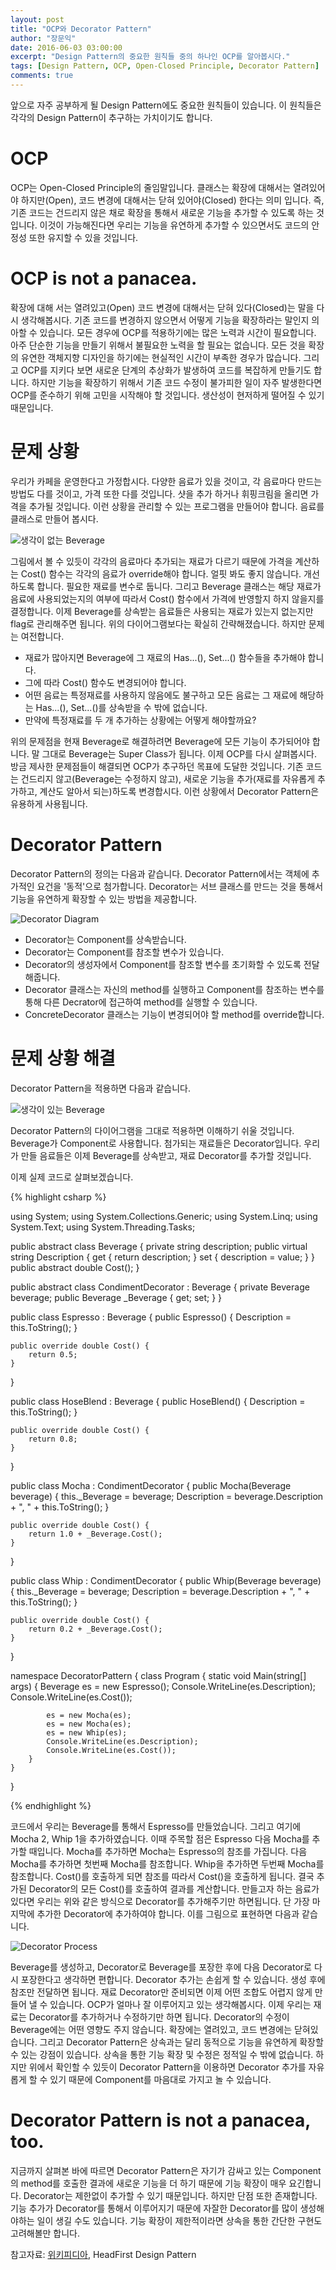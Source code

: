 ```yaml
---
layout: post
title: "OCP와 Decorator Pattern"
author: "장문익"
date: 2016-06-03 03:00:00
excerpt: "Design Pattern의 중요한 원칙들 중의 하나인 OCP를 알아봅시다."
tags: [Design Pattern, OCP, Open-Closed Principle, Decorator Pattern]
comments: true
---
```


앞으로 자주 공부하게 될 Design Pattern에도 중요한 원칙들이 있습니다. 이 원칙들은 각각의 Design Pattern이 추구하는 가치이기도 합니다.

# OCP

OCP는 Open-Closed Principle의 줄임말입니다. 클래스는 확장에 대해서는 열려있어야 하지만(Open), 코드 변경에 대해서는 닫혀 있어야(Closed) 한다는 의미 입니다. 즉, 기존 코드는 건드리지 않은 채로 확장을 통해서 새로운 기능을 추가할 수 있도록 하는 것입니다. 이것이 가능해진다면 우리는 기능을 유연하게 추가할 수 있으면서도 코드의 안정성 또한 유지할 수 있을 것입니다.

# OCP is not a panacea.

확장에 대해 서는 열려있고(Open) 코드 변경에 대해서는 닫혀 있다(Closed)는 말을 다시 생각해봅시다. 기존 코드를 변경하지 않으면서 어떻게 기능을 확장하라는 말인지 의아할 수 있습니다. 모든 경우에 OCP를 적용하기에는 많은 노력과 시간이 필요합니다. 아주 단순한 기능을 만들기 위해서 불필요한 노력을 할 필요는 없습니다. 모든 것을 확장의 유연한 객체지향 디자인을 하기에는 현실적인 시간이 부족한 경우가 많습니다. 그리고 OCP를 지키다 보면 새로운 단계의 추상화가 발생하여 코드를 복잡하게 만들기도 합니다. 하지만 기능을 확장하기 위해서 기존 코드 수정이 불가피한 일이 자주 발생한다면 OCP를 준수하기 위해 고민을 시작해야 할 것입니다. 생산성이 현저하게 떨어질 수 있기 때문입니다. 

# 문제 상황

우리가 카페을 운영한다고 가정합시다. 다양한 음료가 있을 것이고, 각 음료마다 만드는 방법도 다를 것이고, 가격 또한 다를 것입니다. 샷을 추가 하거나 휘핑크림을 올리면 가격을 추가될 것입니다. 이런 상황을 관리할 수 있는 프로그램을 만들어야 합니다. 음료를 클래스로 만들어 봅시다.

![생각이 없는 Beverage](/assets/img/decorator_before.jpg)

그림에서 볼 수 있듯이 각각의 음료마다 추가되는 재료가 다르기 때문에 가격을 계산하는 Cost() 함수는 각각의 음료가 override해야 합니다. 얼핏 봐도 좋지 않습니다. 개선하도록 합니다. 필요한 재료를 변수로 둡니다. 그리고 Beverage 클래스는 해당 재료가 음료에 사용되었는지의 여부에 따라서 Cost() 함수에서 가격에 반영할지 하지 않을지를 결정합니다. 이제 Beverage를 상속받는 음료들은 사용되는 재료가 있는지 없는지만 flag로 관리해주면 됩니다. 위의 다이어그램보다는 확실히 간략해졌습니다. 하지만 문제는 여전합니다.

* 재료가 많아지면 Beverage에 그 재료의 Has...(), Set...() 함수들을 추가해야 합니다.
* 그에 따라 Cost() 함수도 변경되어야 합니다.
* 어떤 음료는 특정재료를 사용하지 않음에도 불구하고 모든 음료는 그 재료에 해당하는 Has...(), Set...()를 상속받을 수 밖에 없습니다.
* 만약에 특정재료를 두 개 추가하는 상황에는 어떻게 해야할까요?

위의 문제점을 현재 Beverage로 해결하려면 Beverage에 모든 기능이 추가되어야 합니다. 말 그대로 Beverage는 Super Class가 됩니다. 이제 OCP를 다시 살펴봅시다. 방금 제사한 문제점들이 해결되면 OCP가 추구하던 목표에 도달한 것입니다. 기존 코드는 건드리지 않고(Beverage는 수정하지 않고), 새로운 기능을 추가(재료를 자유롭게 추가하고, 계산도 알아서 되는)하도록 변경합시다. 이런 상황에서 Decorator Pattern은 유용하게 사용됩니다.

# Decorator Pattern

Decorator Pattern의 정의는 다음과 같습니다. Decorator Pattern에서는 객체에 추가적인 요건을 '동적'으로 첨가합니다. Decorator는 서브 클래스를 만드는 것을 통해서 기능을 유연하게 확장할 수 있는 방법을 제공합니다. 

![Decorator Diagram](/assets/img/960px-Decorator_UML_class_diagram.svg.png)

* Decorator는 Component를 상속받습니다.
* Decorator는 Component를 참조할 변수가 있습니다.
* Decorator의 생성자에서 Component를 참조할 변수를 초기화할 수 있도록 전달해줍니다.
* Decorator 클래스는 자신의 method를 실행하고 Component를 참조하는 변수를 통해 다른 Decrator에 접근하여 method를 실행할 수 있습니다.
* ConcreteDecorator 클래스는 기능이 변경되어야 할 method를 override합니다.

# 문제 상황 해결

Decorator Pattern을 적용하면 다음과 같습니다.

![생각이 있는 Beverage](/assets/img/decorator.png)

Decorator Pattern의 다이어그램을 그대로 적용하면 이해하기 쉬울 것입니다. Beverage가 Component로 사용합니다. 첨가되는 재료들은 Decorator입니다. 우리가 만들 음료들은 이제 Beverage를 상속받고, 재료 Decorator를 추가할 것입니다.

이제 실제 코드로 살펴보겠습니다.

{% highlight csharp %}

using System;
using System.Collections.Generic;
using System.Linq;
using System.Text;
using System.Threading.Tasks;

public abstract class Beverage {
    private string description;
    public virtual string Description {
        get { return description; }
        set { description = value; }
    }
    public abstract double Cost();
}

public abstract class CondimentDecorator : Beverage {
    private Beverage beverage;
    public Beverage _Beverage { get; set; }
}

public class Espresso : Beverage {
    public Espresso() {
        Description = this.ToString();
    }

    public override double Cost() {
        return 0.5;
    }
}

public class HoseBlend : Beverage {
    public HoseBlend() {
        Description = this.ToString();
    }

    public override double Cost() {
        return 0.8;
    }
}

public class Mocha : CondimentDecorator {
    public Mocha(Beverage beverage) {
        this._Beverage = beverage;
        Description = beverage.Description + ", " + this.ToString();
    }

    public override double Cost() {
        return 1.0 + _Beverage.Cost();
    }
}

public class Whip : CondimentDecorator {
    public Whip(Beverage beverage) {
        this._Beverage = beverage;
        Description = beverage.Description + ", " + this.ToString();
    }

    public override double Cost() {
        return 0.2 + _Beverage.Cost();
    }
}

namespace DecoratorPattern {
    class Program {
        static void Main(string[] args) {
            Beverage es = new Espresso();
            Console.WriteLine(es.Description);
            Console.WriteLine(es.Cost());

            es = new Mocha(es);
            es = new Mocha(es);
            es = new Whip(es);
            Console.WriteLine(es.Description);
            Console.WriteLine(es.Cost());
        }
    }
}

{% endhighlight %}

코드에서 우리는 Beverage를 통해서 Espresso를 만들었습니다. 그리고 여기에 Mocha 2, Whip 1을 추가하였습니다. 이때 주목할 점은 Espresso 다음 Mocha를 추가할 때입니다. Mocha를 추가하면 Mocha는 Espresso의 참조를 가집니다. 다음 Mocha를 추가하면 첫번째 Mocha를 참조합니다. Whip을 추가하면 두번째 Mocha를 참조합니다. Cost()를 호출하게 되면 참조를 따라서 Cost()을 호출하게 됩니다. 결국 추가된 Decorator의 모든 Cost()를 호출하여 결과를 계산합니다.
만들고자 하는 음료가 있다면 우리는 위와 같은 방식으로 Decorator를 추가해주기만 하면됩니다. 단 가장 마지막에 추가한 Decorator에 추가하여야 합니다. 이를 그림으로 표현하면 다음과 같습니다.

![Decorator Process](assets/img/DecoratorProcess.png)

Beverage를 생성하고, Decorator로 Beverage를 포장한 후에 다음 Decorator로 다시 포장한다고 생각하면 편합니다. Decorator 추가는 손쉽게 할 수 있습니다. 생성 후에 참조만 전달하면 됩니다. 재료 Decorator만 준비되면 이제 어떤 조합도 어렵지 않게 만들어 낼 수 있습니다.
OCP가 얼마나 잘 이루어지고 있는 생각해봅시다. 이제 우리는 재료는 Decorator를 추가하거나 수정하기만 하면 됩니다. Decorator의 수정이 Beverage에는 어떤 영향도 주지 않습니다. 확장에는 열려있고, 코드 변경에는 닫혀있습니다.
그리고 Decorator Pattern은 상속과는 달리 동적으로 기능을 유연하게 확장할 수 있는 강점이 있습니다. 상속을 통한 기능 확장 및 수정은 정적일 수 밖에 없습니다. 하지만 위에서 확인할 수 있듯이 Decorator Pattern을 이용하면 Decorator 추가를 자유롭게 할 수 있기 때문에 Component를 마음대로 가지고 놀 수 있습니다.

# Decorator Pattern is not a panacea, too.

지금까지 살펴본 바에 따르면 Decorator Pattern은 자기가 감싸고 있는 Component의 method를 호출한 결과에 새로운 기능을 더 하기 때문에 기능 확장이 매우 요긴합니다. Decorator는 제한없이 추가할 수 있기 때문입니다. 하지만 단점 또한 존재합니다. 기능 추가가 Decorator를 통해서 이루어지기 때문에 자잘한 Decorator를 많이 생성해야하는 일이 생길 수도 있습니다. 기능 확장이 제한적이라면 상속을 통한 간단한 구현도 고려해볼만 합니다.

참고자료: [위키피디아](https://en.wikipedia.org/wiki/Decorator_pattern), HeadFirst Design Pattern